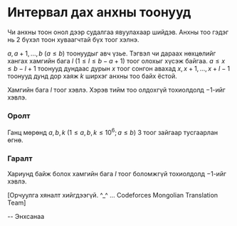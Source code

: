 Интервал дах анхны тоонууд
==========================
Чи анхны тоон онол дээр судалгаа явуулахаар шийдэв. Анхны тоо гэдэг нь 2 бүхэл тоон хуваагчтай бүх тоог хэлнэ.
 
$a, a + 1, ..., b$ ($a ≤ b$) тоонуудыг авч үзье. Тэгвэл чи дараах нөхцөлийг хангах хамгийн бага $l$ ($1 ≤ l ≤ b - a + 1$) тоог олохыг хүсэж байгаа. $a ≤ x ≤ b - l + 1$ тоонууд дундаас дурын $x$ тоог сонгон авахад $x, x + 1, ..., x + l - 1$ тоонууд дунд дор хаяж $k$ ширхэг анхны тоо байх ёстой.
 
Хамгийн бага $l$ тоог хэвлэ. Хэрэв тийм тоо олдохгүй тохиолдолд $-1$-ийг хэвлэ.
 
### Оролт
Ганц мөрөнд $a, b, k$ ($1 ≤ a, b, k ≤ 10^6; a ≤ b$) 3 тоог зайгаар тусгаарлан өгнө.
 
### Гаралт
Хариунд байж болох хамгийн бага $l$ тоог боломжгүй тохиолдолд $-1$-ийг хэвлэ.

[Орчуулга хяналт хийгдээгүй. ^_^ ... Codeforces Mongolian Translation Team]

-- Энхсанаа

